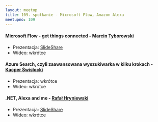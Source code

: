 ```yaml
---
layout: meetup
title: 109. spotkanie - Microsoft Flow, Amazon Alexa
meetupno: 109
---
```


#### Microsoft Flow - get things connected - [Marcin Tyborowski](https://www.linkedin.com/in/marcin-tyborowski-a6604a129/)
* Prezentacja: [SlideShare](https://www.slideshare.net/MarcinTyborowski1/microsoft-flow-108264021)
* Wideo: wkrótce

#### Azure Search, czyli zaawansowana wyszukiwarka w kilku krokach - [Kacper Świsłocki](https://www.linkedin.com/in/kacper-świsłocki-a76510154/)
* Prezentacja: wkrótce
* Wideo: wkrótce

#### .NET, Alexa and me - [Rafał Hryniewski](https://hryniewski.net/)
* Prezentacja: [SlideShare](https://www.slideshare.net/RafaHryniewski/net-alexa-and-me)
* Wideo: wkrótce
